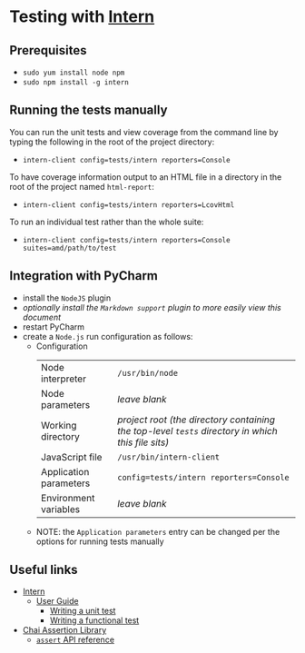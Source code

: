 # Testing with [Intern](https://theintern.github.io/)

## Prerequisites

* `sudo yum install node npm`
* `sudo npm install -g intern`

## Running the tests manually

You can run the unit tests and view coverage from the command line by typing the following in the root of the project directory:

* `intern-client config=tests/intern reporters=Console`

To have coverage information output to an HTML file in a directory in the root of the project named `html-report`:

* `intern-client config=tests/intern reporters=LcovHtml`

To run an individual test rather than the whole suite:

* `intern-client config=tests/intern reporters=Console suites=amd/path/to/test`

## Integration with PyCharm

* install the `NodeJS` plugin
* _optionally install the `Markdown support` plugin to more easily view this document_
* restart PyCharm
* create a `Node.js` run configuration as follows:
    * Configuration
        <table><tbody>
        <tr><td>Node interpreter</td><td><code>/usr/bin/node</code></td></tr>
        <tr><td>Node parameters</td><td><em>leave blank</em></td></tr>
        <tr><td>Working directory</td><td><em>project root (the directory containing the top-level <code>tests</code> directory in which this file sits)</em></td></tr>
        <tr><td>JavaScript file</td><td><code>/usr/bin/intern-client</code></td></tr>
        <tr><td>Application parameters</td><td><code>config=tests/intern reporters=Console</code></td></tr>
        <tr><td>Environment variables</td><td><em>leave blank</em></td></tr>
        </tbody></table>
    * NOTE: the `Application parameters` entry can be changed per the options for running tests manually

## Useful links

* [Intern](https://theintern.github.io/intern/)
    * [User Guide](https://theintern.github.io/intern/)
        * [Writing a unit test](https://theintern.github.io/intern/#writing-unit-test)
        * [Writing a functional test](https://theintern.github.io/intern/#writing-functional-test)
* [Chai Assertion Library](http://chaijs.com)
    * [`assert` API reference](http://chaijs.com/api/assert/)
